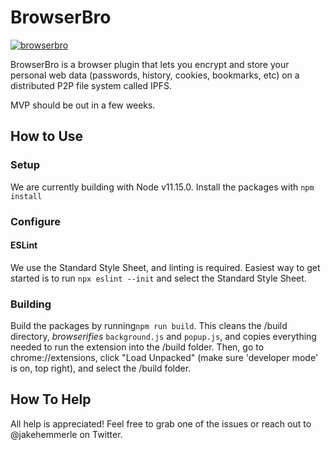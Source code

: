 # BrowserBro

[![browserbro](https://img.shields.io/badge/freenode-%23browserbro-brightgreen.svg)](https://webchat.freenode.net/?channels=browserbro)

BrowserBro is a browser plugin that lets you encrypt and store your personal web data (passwords, history, cookies, bookmarks, etc) on a distributed P2P file system called IPFS.

MVP should be out in a few weeks.

## How to Use

### Setup

We are currently building with Node v11.15.0. Install the packages with ```npm install```

### Configure

#### ESLint

We use the Standard Style Sheet, and linting is required. Easiest way to get started is to run ```npx eslint --init```
and select the Standard Style Sheet. 

### Building

Build the packages by running```npm run build```. This cleans the /build directory, *browserifies* ```background.js```
and ```popup.js```, and copies everything needed to run the extension into the /build folder. Then, go to chrome://extensions,
click "Load Unpacked" (make sure 'developer mode' is on, top right), and select the /build folder. 

## How To Help

All help is appreciated! Feel free to grab one of the issues or reach out to @jakehemmerle on Twitter.    
